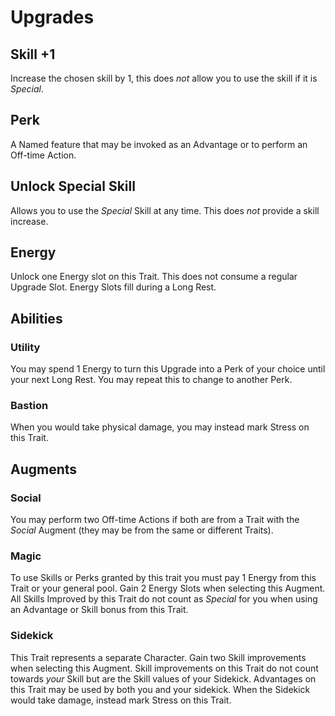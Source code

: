 # Upgrades
## Skill +1
Increase the chosen skill by 1, this does _not_ allow you to use the skill if it is _Special_.
## Perk
A Named feature that may be invoked as an Advantage or to perform an Off-time Action.
## Unlock Special Skill
Allows you to use the _Special_ Skill at any time. This does _not_ provide a skill increase.
## Energy
Unlock one Energy slot on this Trait. This does not consume a regular Upgrade Slot.
Energy Slots fill during a Long Rest.
## Abilities
### Utility
You may spend 1 Energy to turn this Upgrade into a Perk of your choice until your next Long Rest.
You may repeat this to change to another Perk.
### Bastion
When you would take physical damage, you may instead mark Stress on this Trait.
## Augments
### Social
You may perform two Off-time Actions if both are from a Trait with the *Social* Augment (they may be from the same or different Traits).
### Magic
To use Skills or Perks granted by this trait you must pay 1 Energy from this Trait or your general pool.
Gain 2 Energy Slots when selecting this Augment.
All Skills Improved by this Trait do not count as _Special_ for you when using an Advantage or Skill bonus from this Trait.
### Sidekick
This Trait represents a separate Character. 
Gain two Skill improvements when selecting this Augment.
Skill improvements on this Trait do not count towards _your_ Skill but are the Skill values of your Sidekick.
Advantages on this Trait may be used by both you and your sidekick.
When the Sidekick would take damage, instead mark Stress on this Trait.